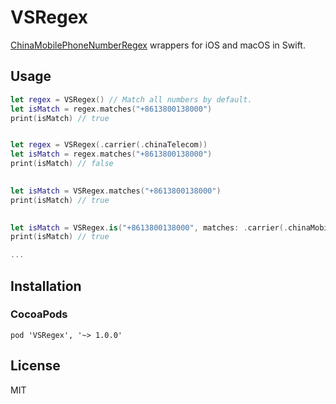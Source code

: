# VSRegex

[ChinaMobilePhoneNumberRegex] wrappers for iOS and macOS in Swift.

## Usage

```swift
let regex = VSRegex() // Match all numbers by default.
let isMatch = regex.matches("+8613800138000")
print(isMatch) // true


let regex = VSRegex(.carrier(.chinaTelecom))
let isMatch = regex.matches("+8613800138000")
print(isMatch) // false

    
let isMatch = VSRegex.matches("+8613800138000")
print(isMatch) // true

    
let isMatch = VSRegex.is("+8613800138000", matches: .carrier(.chinaMobile))
print(isMatch) // true

...
```

## Installation

### CocoaPods

```
pod 'VSRegex', '~> 1.0.0'
```

## License

MIT

[ChinaMobilePhoneNumberRegex]: https://github.com/VincentSit/ChinaMobilePhoneNumberRegex

